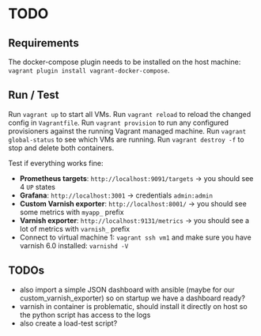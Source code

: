 # TODO


## Requirements
The docker-compose plugin needs to be installed on the host machine: `vagrant plugin install vagrant-docker-compose`.

## Run / Test 
Run `vagrant up` to start all VMs.
Run `vagrant reload` to reload the changed config in `Vagrantfile`.
Run `vagrant provision` to run any configured provisioners against the running Vagrant managed machine.
Run `vagrant global-status` to see which VMs are running.
Run `vagrant destroy -f` to stop and delete both containers.

Test if everything works fine:
 * **Prometheus targets**: `http://localhost:9091/targets` -> you should see 4 `UP` states
 * **Grafana**: `http://localhost:3001` -> credentials `admin:admin`
 * **Custom Varnish exporter**: `http://localhost:8001/` -> you should see some metrics with `myapp_` prefix
 * **Varnish exporter**: `http://localhost:9131/metrics` -> you should see a lot of metrics with `varnish_` prefix
 * Connect to virtual machine 1: `vagrant ssh vm1` and make sure you have varnish 6.0 installed: `varnishd -V`

## TODOs
 * also import a simple JSON dashboard with ansible (maybe for our custom_varnish_exporter) so on startup we have a dashboard ready?
 * varnish in container is problematic, should install it directly on host so the python script has access to the logs
 * also create a load-test script?